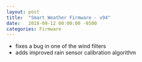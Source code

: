 ```yaml
---
layout: post
title:  "Smart Weather Firmware - v94"
date:   2018-09-12 00:00:00 -0500
categories: Firmware
---
```

- fixes a bug in one of the wind filters
- adds improved rain sensor calibration algorithm
